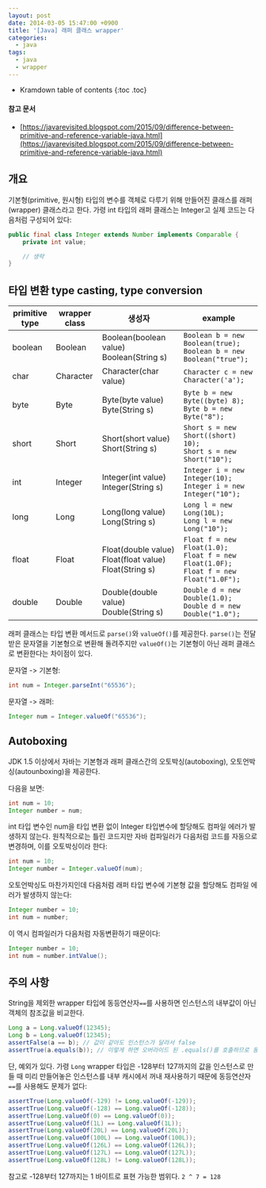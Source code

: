 ```yaml
---
layout: post
date: 2014-03-05 15:47:00 +0900
title: '[Java] 래퍼 클래스 wrapper'
categories:
  - java
tags:
  - java
  - wrapper
---
```


* Kramdown table of contents
{:toc .toc}

#### 참고 문서

- [https://javarevisited.blogspot.com/2015/09/difference-between-primitive-and-reference-variable-java.html](https://javarevisited.blogspot.com/2015/09/difference-between-primitive-and-reference-variable-java.html)


## 개요

기본형(primitive, 원시형) 타입의 변수를 객체로 다루기 위해 만들어진 클래스를 래퍼(wrapper) 클래스라고 한다. 가령 int 타입의 래퍼 클래스는 Integer고 실제 코드는 다음처럼 구성되어 있다:

```java
public final class Integer extends Number implements Comparable {
    private int value;

    // 생략
}
```


## 타입 변환 type casting, type conversion

| primitive type | wrapper class | 생성자 | example |
|----------------|---------------|---------------------------------------------------------|------------------------------------------------------------------------------------|
| boolean | Boolean |  Boolean(boolean value) Boolean(String s) |  `Boolean b = new Boolean(true);`<br>`Boolean b = new Boolean("true");` |
| char | Character |  Character(char value) |  `Character c = new Character('a');`   |
| byte | Byte |  Byte(byte value) Byte(String s) |  `Byte b = new Byte((byte) 8);`<br>`Byte b = new Byte("8");` |
| short | Short |  Short(short value) Short(String s) |  `Short s = new Short((short) 10);`<br>`Short s = new Short("10");`  |
| int | Integer |  Integer(int value) Integer(String s) |  `Integer i = new Integer(10);`<br>`Integer i = new Integer("10");` |
| long | Long |  Long(long value) Long(String s) |  `Long l = new Long(10L);`<br>`Long l = new Long("10");` |
| float | Float |  Float(double value) Float(float value) Float(String s) |  `Float f = new Float(1.0);`<br>`Float f = new Float(1.0F);`<br>`Float f = new Float("1.0F");` |
| double | Double |  Double(double value) Double(String s) |  `Double d = new Double(1.0);`<br>`Double d = new Double("1.0");` |

래퍼 클래스는 타입 변환 메서드로 `parse()`와 `valueOf()`를 제공한다. `parse()`는 전달받은 문자열을 기본형으로 변환해 돌려주지만 `valueOf()`는 기본형이 아닌 래퍼 클래스로 변환한다는 차이점이 있다.

문자열 -> 기본형:

```java
int num = Integer.parseInt("65536");
```

문자열 -> 래퍼:

```java
Integer num = Integer.valueOf("65536");
```


## Autoboxing

JDK 1.5 이상에서 자바는 기본형과 래퍼 클래스간의 오토박싱(autoboxing), 오토언박싱(autounboxing)을 제공한다.

다음을 보면:

```java
int num = 10;
Integer number = num;
```

int 타입 변수인 num을 타입 변환 없이 Integer 타입변수에 할당해도 컴파일 에러가 발생하지 않는다. 원칙적으로는 틀린 코드지만 자바 컴파일러가 다음처럼 코드를 자동으로 변경하며, 이를 오토박싱이라 한다:

```java
int num = 10;
Integer number = Integer.valueOf(num);
```

오토언박싱도 마찬가지인데 다음처럼 래퍼 타입 변수에 기본형 값을 할당해도 컴파일 에러가 발생하지 않는다:

```java
Integer number = 10;
int num = number;
```

이 역시 컴파일러가 다음처럼 자동변환하기 때문이다:

```java
Integer number = 10;
int num = number.intValue();
```


## 주의 사항

String을 제외한 wrapper 타입에 동등연산자`==`를 사용하면 인스턴스의 내부값이 아닌 객체의 참조값을 비교한다.

```java
Long a = Long.valueOf(12345);
Long b = Long.valueOf(12345);
assertFalse(a == b); // 값이 같아도 인스턴스가 달라서 false
assertTrue(a.equals(b)); // 이렇게 하면 오버라이드 된 .equals()를 호출하므로 동등 비교 가능
```

단, 예외가 있다. 가령 `Long` wrapper 타입은 -128부터 127까지의 값을 인스턴스로 만들 때 미리 만들어놓은 인스턴스를 내부 캐시에서 꺼내 재사용하기 때문에 동등연산자`==`를 사용해도 문제가 없다:

```java
assertTrue(Long.valueOf(-129) != Long.valueOf(-129));
assertTrue(Long.valueOf(-128) == Long.valueOf(-128));
assertTrue(Long.valueOf(0) == Long.valueOf(0));
assertTrue(Long.valueOf(1L) == Long.valueOf(1L));
assertTrue(Long.valueOf(20L) == Long.valueOf(20L));
assertTrue(Long.valueOf(100L) == Long.valueOf(100L));
assertTrue(Long.valueOf(126L) == Long.valueOf(126L));
assertTrue(Long.valueOf(127L) == Long.valueOf(127L));
assertTrue(Long.valueOf(128L) != Long.valueOf(128L));
```

참고로 -128부터 127까지는 1 바이트로 표현 가능한 범위다. `2 ^ 7 = 128`

